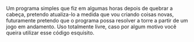 Um programa simples que fiz em algumas horas depois de quebrar a cabeça, pretendo atualiza-lo a medida que vou criando coisas novas, futuramente pretendo que o programa possa resolver a torre a partir de um jogo em andamento.
Uso totalmente livre, caso por algum motivo você queira utilizar esse código esquisito.
